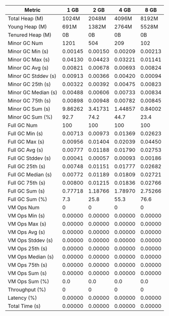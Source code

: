 | Metric | 1 GB | 2 GB | 4 GB | 8 GB |
|------|----|----|----|----|
| Total Heap (M) | 1024M | 2048M | 4096M | 8192M |
| Young Heap (M) | 691M | 1382M | 2764M | 5528M |
| Tenured Heap (M) | 0B | 0B | 0B | 0B |
| Minor GC Num | 1201 | 504 | 209 | 102 |
| Minor GC Min (s) | 0.00145 | 0.00150 | 0.00209 | 0.00213 |
| Minor GC Max (s) | 0.04130 | 0.04423 | 0.03221 | 0.01141 |
| Minor GC Avg (s) | 0.00821 | 0.00678 | 0.00693 | 0.00824 |
| Minor GC Stddev (s) | 0.00913 | 0.00366 | 0.00420 | 0.00094 |
| Minor GC 25th (s) | 0.00322 | 0.00392 | 0.00475 | 0.00823 |
| Minor GC Median (s) | 0.00488 | 0.00606 | 0.00733 | 0.00834 |
| Minor GC 75th (s) | 0.00898 | 0.00948 | 0.00782 | 0.00845 |
| Minor GC Sum (s) | 9.86262 | 3.41731 | 1.44857 | 0.84002 |
| Minor GC Sum (%) | 92.7 | 74.2 | 44.7 | 23.4 |
| Full GC Num | 100 | 100 | 100 | 100 |
| Full GC Min (s) | 0.00713 | 0.00973 | 0.01369 | 0.02623 |
| Full GC Max (s) | 0.00956 | 0.01404 | 0.02039 | 0.04450 |
| Full GC Avg (s) | 0.00777 | 0.01188 | 0.01790 | 0.02753 |
| Full GC Stddev (s) | 0.00041 | 0.00057 | 0.00093 | 0.00186 |
| Full GC 25th (s) | 0.00748 | 0.01151 | 0.01777 | 0.02682 |
| Full GC Median (s) | 0.00772 | 0.01189 | 0.01809 | 0.02721 |
| Full GC 75th (s) | 0.00800 | 0.01215 | 0.01836 | 0.02766 |
| Full GC Sum (s) | 0.77718 | 1.18766 | 1.78970 | 2.75266 |
| Full GC Sum (%) | 7.3 | 25.8 | 55.3 | 76.6 |
| VM Ops Num | 0 | 0 | 0 | 0 |
| VM Ops Min (s) | 0.00000 | 0.00000 | 0.00000 | 0.00000 |
| VM Ops Max (s) | 0.00000 | 0.00000 | 0.00000 | 0.00000 |
| VM Ops Avg (s) | 0.00000 | 0.00000 | 0.00000 | 0.00000 |
| VM Ops Stddev (s) | 0.00000 | 0.00000 | 0.00000 | 0.00000 |
| VM Ops 25th (s) | 0.00000 | 0.00000 | 0.00000 | 0.00000 |
| VM Ops Median (s) | 0.00000 | 0.00000 | 0.00000 | 0.00000 |
| VM Ops 75th (s) | 0.00000 | 0.00000 | 0.00000 | 0.00000 |
| VM Ops Sum (s) | 0.00000 | 0.00000 | 0.00000 | 0.00000 |
| VM Ops Sum (%) | 0.0 | 0.0 | 0.0 | 0.0 |
| Throughput (%) | 0 | 0 | 0 | 0 |
| Latency (%) | 0.00000 | 0.00000 | 0.00000 | 0.00000 |
| Total Time (s) | 0.00000 | 0.00000 | 0.00000 | 0.00000 |
